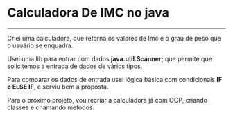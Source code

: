 # Calculadora De IMC no java
<hr/>
<p>Criei uma calculadora, que retorna os valores de Imc e o grau de peso que o usuário se enquadra.</p>
<p>Usei uma lib para entrar com dados <strong>java.util.Scanner;</strong> que permite que solicitemos a entrada de dados de vários tipos.</p>
<p>Para comparar os dados de entrada usei lógica básica com condicionais <strong>IF e ELSE IF</strong>, e serviu bem a proposta.</p>
<p>Para o próximo projeto, vou recriar a calculadora já com OOP, criando classes e chamando metodos.</p>
